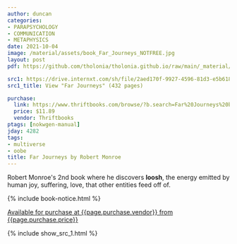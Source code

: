 ```yaml
---
author: duncan
categories:
- PARAPSYCHOLOGY
- COMMUNICATION
- METAPHYSICS
date: 2021-10-04
image: /material/assets/book_Far_Journeys_NOTFREE.jpg
layout: post
pdf: https://github.com/tholonia/tholonia.github.io/raw/main/_material/assets/book_Far_Journeys_NOTFREE.zip

src1: https://drive.internxt.com/sh/file/2aed170f-9927-4596-81d3-e5b6181bc5ee/1749f245c61bf4b472608d90e4c3cbe8790d4a516faa96fb9aa47029390196e9
src1_title: View "Far Journeys" (432 pages)

purchase:
  link: https://www.thriftbooks.com/browse/?b.search=Far%20Journeys%20by%20Robert%20Monroe#b.s=mostPopular-desc&b.p=1&b.pp=30&b.oos&b.tile
  price: $11.89
  vendor: Thriftbooks
ptags: [nokwgen-manual]
jday: 4282
tags:
- multiverse
- oobe
title: Far Journeys by Robert Monroe
---
```


Robert Monroe's 2nd book where he discovers **loosh**, the energy emitted by human joy, suffering, love, that other entities feed off of.

 <!--more-->

{% include book-notice.html %}

<a href="{{page.purchase.link}}">Available for purchase at {{page.purchase.vendor}} from {{page.purchase.price}}</a> 

 {% include show_src_1.html %}